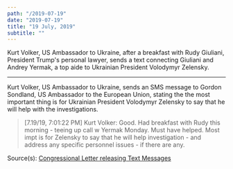 ```yaml
---
path: "/2019-07-19"
date: "2019-07-19"
title: "19 July, 2019"
subtitle: ""
---
```


Kurt Volker, US Ambassador to Ukraine, after a breakfast with Rudy Giuliani, President Trump's personal lawyer, sends a text connecting Giuliani and Andrey Yermak, a top aide to Ukrainian President Volodymyr Zelensky.

<tweet id="1177346278004539392"></tweet>

---

Kurt Volker, US Ambassador to Ukraine, sends an SMS message to Gordon Sondland, US Ambassador to the European Union, stating the the most important thing is for Ukrainian President Volodymyr Zelensky to say that he will help with the investigations.

> [7.19/19, 7:01:22 PM] Kurt Volker: Good. Had breakfast with Rudy this morning - teeing up call w Yermak Monday. Must have helped. Most impt is for Zelensky to say that he will help investigation - and address any specific personnel issues - if there are any.

<span class="sources">
Source(s): <a href="https://assets.documentcloud.org/documents/6452104/Chairmen-Letter-on-State-Departmnent-Texts-10-03.pdf" target="_blank" rel="noopener noreferrer">Congressional Letter releasing Text Messages</a>
</span